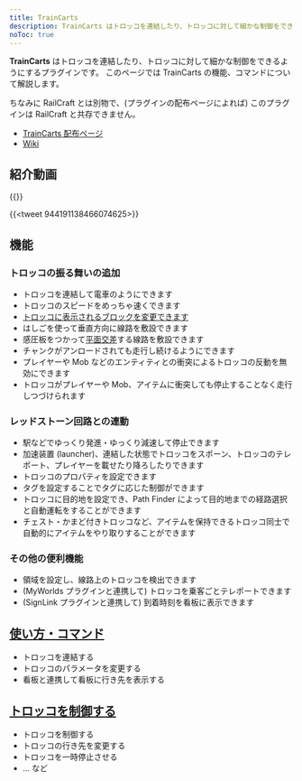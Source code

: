 ```yaml
---
title: TrainCarts
description: TrainCarts はトロッコを連結したり、トロッコに対して細かな制御をできるようにするプラグインです。このページでは TrainCarts の機能、コマンドについて解説します。
noToc: true
---
```


**TrainCarts** はトロッコを連結したり、トロッコに対して細かな制御をできるようにするプラグインです。
このページでは TrainCarts の機能、コマンドについて解説します。

ちなみに RailCraft とは別物で、(プラグインの配布ページによれば) このプラグインは RailCraft と共存できません。

* [TrainCarts 配布ページ](https://www.spigotmc.org/resources/traincarts.39592/)
* [Wiki](https://wiki.traincarts.net/p/TrainCarts)


## 紹介動画
{{<youtube XfCjDgMWogU>}}

{{<tweet 944191138466074625>}}

## 機能

### トロッコの振る舞いの追加
* トロッコを連結して電車のようにできます
* トロッコのスピードをめっちゃ速くできます
* [トロッコに表示されるブロックを変更できます](https://wiki.traincarts.net/p/TrainCarts/Signs/BlockChanger)
* はしごを使って垂直方向に線路を敷設できます
* 感圧板をつかって[平面交差](https://ja.wikipedia.org/wiki/%E3%83%80%E3%82%A4%E3%83%A4%E3%83%A2%E3%83%B3%E3%83%89%E3%82%AF%E3%83%AD%E3%83%83%E3%82%B7%E3%83%B3%E3%82%B0)する線路を敷設できます
* チャンクがアンロードされても走行し続けるようにできます
* プレイヤーや Mob などのエンティティとの衝突によるトロッコの反動を無効にできます
* トロッコがプレイヤーや Mob、アイテムに衝突しても停止することなく走行しつづけられます

### レッドストーン回路との連動
* 駅などでゆっくり発進・ゆっくり減速して停止できます
* 加速装置 (launcher)、連結した状態でトロッコをスポーン、トロッコのテレポート、プレイヤーを載せたり降ろしたりできます
* トロッコのプロパティを設定できます
* タグを設定することでタグに応じた制御ができます
* トロッコに目的地を設定でき、Path Finder によって目的地までの経路選択と自動運転をすることができます
* チェスト・かまど付きトロッコなど、アイテムを保持できるトロッコ同士で自動的にアイテムをやり取りすることができます

### その他の便利機能
* 領域を設定し、線路上のトロッコを検出できます
* (MyWorlds プラグインと連携して) トロッコを乗客ごとテレポートできます 
* (SignLink プラグインと連携して) 到着時刻を看板に表示できます

## [使い方・コマンド](howtouse)
* トロッコを連結する
* トロッコのパラメータを変更する
* 看板と連携して看板に行き先を表示する

## [トロッコを制御する](signs)
* トロッコを制御する
* トロッコの行き先を変更する
* トロッコを一時停止させる
* ... など

